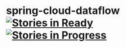 # spring-cloud-dataflow [![Stories in Ready](https://badge.waffle.io/spring-cloud/spring-cloud-dataflow-admin-mesos.svg?label=ready&title=Ready)](http://waffle.io/spring-cloud/spring-cloud-dataflow-admin-mesos) [![Stories in Progress](https://badge.waffle.io/spring-cloud/spring-cloud-dataflow-admin-mesos.svg?label=In%20Progress&title=In%20Progress)](http://waffle.io/spring-cloud/spring-cloud-dataflow-admin-mesos)
